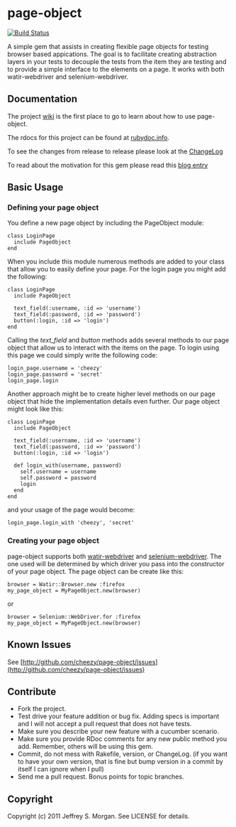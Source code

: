 # page-object

[![Build Status](http://travis-ci.org/cheezy/page-object.png)](http://travis-ci.org/cheezy/page-object)


A simple gem that assists in creating flexible page objects for testing browser based appications.  The goal is to facilitate creating abstraction layers in your tests to decouple the tests from the item they are testing and to provide a simple interface to the elements on a page.  It works with both watir-webdriver and selenium-webdriver.

## Documentation

The project [wiki](https://github.com/cheezy/page-object/wiki/page-object) is the first place to go to learn about how to use page-object.

The rdocs for this project can be found at [rubydoc.info](http://rubydoc.info/github/cheezy/page-object/master/frames).

To see the changes from release to release please look at the [ChangeLog](https://raw.github.com/cheezy/page-object/master/ChangeLog)

To read about the motivation for this gem please read this [blog entry](http://www.cheezyworld.com/2010/11/19/ui-tests-introducing-a-simple-dsl/)


## Basic Usage

### Defining your page object

You define a new page object by including the PageObject module:

    class LoginPage
      include PageObject
    end
    
When you include this module numerous methods are added to your class that allow you to easily define your page.  For the login page you might add the following:

    class LoginPage
      include PageObject
      
      text_field(:username, :id => 'username')
      text_field(:password, :id => 'password')
      button(:login, :id => 'login')
    end

Calling the _text_field_ and _button_ methods adds several methods to our page object that allow us to interact with the items on the page.  To login using this page we could simply write the following code:

    login_page.username = 'cheezy'
    login_page.password = 'secret'
    login_page.login
    
Another approach might be to create higher level methods on our page object that hide the implementation details even further.  Our page object might look like this:

    class LoginPage
      include PageObject
  
      text_field(:username, :id => 'username')
      text_field(:password, :id => 'password')
      button(:login, :id => 'login')
  
      def login_with(username, password)
        self.username = username
        self.password = password
        login
      end
    end

and your usage of the page would become:

    login_page.login_with 'cheezy', 'secret'

### Creating your page object
page-object supports both [watir-webdriver](https://github.com/jarib/watir-webdriver) and [selenium-webdriver](http://seleniumhq.org/docs/03_webdriver.html).  The one used will be determined by which driver you pass into the constructor of your page object.  The page object can be create like this:

    browser = Watir::Browser.new :firefox
    my_page_object = MyPageObject.new(browser)

or

    browser = Selenium::WebDriver.for :firefox
    my_page_object = MyPageObject.new(browser)

## Known Issues

See [http://github.com/cheezy/page-object/issues](http://github.com/cheezy/page-object/issues)

## Contribute
 
* Fork the project.
* Test drive your feature addition or bug fix.  Adding specs is important and I will not accept a pull request that does not have tests.
* Make sure you describe your new feature with a cucumber scenario.
* Make sure you provide RDoc comments for any new public method you add.  Remember, others will be using this gem.
* Commit, do not mess with Rakefile, version, or ChangeLog.
  (if you want to have your own version, that is fine but bump version in a commit by itself I can ignore when I pull)
* Send me a pull request. Bonus points for topic branches.

## Copyright

Copyright (c) 2011 Jeffrey S. Morgan. See LICENSE for details.
